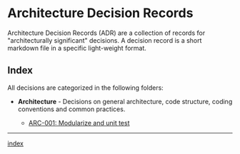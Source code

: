 # Architecture Decision Records

Architecture Decision Records (ADR) are a collection of records for "architecturally significant" decisions.
A decision record is a short markdown file in a specific light-weight format.

## Index

All decisions are categorized in the following folders:

* **Architecture** - Decisions on general architecture, code structure, coding conventions and common practices.

  - [ARC-001: Modularize and unit test](./architecture/ARC-001-modularize-and-unit-test.md)

---

[index](../README.md)
